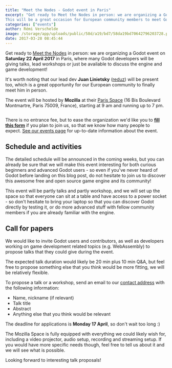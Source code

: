 ```yaml
---
title: "Meet the Nodes - Godot event in Paris"
excerpt: "Get ready to Meet the Nodes in person: we are organizing a Godot event on Saturday 22 April 2017 in Paris, where many Godot developers will be giving talks, lead workshops or just be available to discuss the engine and game development!
This will be a great occasion for European community members to meet Godot's lead developer, Juan Linietsky (reduz), who usually lives in Argentina."
categories: ["events"]
author: Rémi Verschelde
image: /storage/app/uploads/public/58d/a19/bd7/58da19bd70642796203728.png
date: 2017-03-28 08:45:44
---
```


Get ready to [Meet the Nodes](/events) in person: we are organizing a Godot event on **Saturday 22 April 2017** in Paris, where many Godot developers will be giving talks, lead workshops or just be available to discuss the engine and game development!

It's worth noting that our lead dev **Juan Linietsky** ([reduz](https://github.com/reduz)) will be present too, which is a great opportunity for our European community to finally meet him in person.

The event will be hosted by **Mozilla** at their [Paris Space](https://www.mozilla.org/en-US/contact/spaces/paris/) (16 Bis Boulevard Montmartre, Paris 75009, France), starting at 9 am and running up to 7 pm.

[<img src="https://api.tiles.mapbox.com/v4/mozilla-webprod.ijaeac5j/url-https%3A%2F%2Fwww.mozilla.org%2Fmedia%2Fimg%2Fcontact%2Fmoz-map-pin.e45110b373a2.png(2.341210,48.871951)/2.341210,48.871951,16/460x250.png?access_token=pk.eyJ1IjoibW96aWxsYS13ZWJwcm9kIiwiYSI6Ii0xYVEtTW8ifQ.3ikA2IgKATeXStfC5wKDaQ" alt="">](https://www.mozilla.org/en-US/contact/spaces/paris/)

There is no entrance fee, but to ease the organization we'd like you to [**fill this form**](https://framadate.org/godot-meet-the-root-node) if you plan to join us, so that we know how many people to expect. [See our events page](/events) for up-to-date information about the event.

## Schedule and activities

The detailed schedule will be announced in the coming weeks, but you can already be sure that we will make this event interesting for both curious beginners and advanced Godot users - so even if you've never heard of Godot before landing on this blog post, do not hesitate to join us to discover this awesome free and open source game engine and its community!

This event will be partly talks and partly workshop, and we will set up the space so that everyone can sit at a table and have access to a power socket - so don't hesitate to bring your laptop so that you can discover Godot directly by testing it, or do more advanced stuff with fellow community members if you are already familiar with the engine.

## Call for papers

We would like to invite Godot users and contributors, as well as developers working on game development related topics (e.g. WebAssembly) to propose talks that they could give during the event.

The expected talk duration would likely be 20 min plus 10 min Q&A, but feel free to propose something else that you think would be more fitting, we will be relatively flexible.

To propose a talk or a workshop, send an email to our [contact address](/contact) with the following information:
- Name, nickname (if relevant)
- Talk title
- Abstract
- Anything else that you think would be relevant

The deadline for applications is **Monday 17 April**, so don't wait too long :)

The Mozilla Space is fully equipped with everything we could likely wish for, including a video projector, audio setup, recording and streaming setup. If you would have more specific needs though, feel free to tell us about it and we will see what is possible.

Looking forward to interesting talk proposals!
